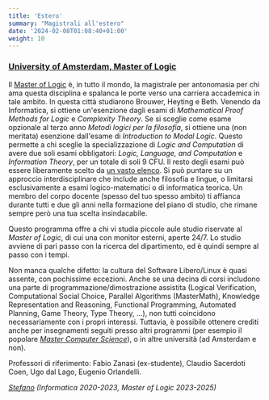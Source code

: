 ```yaml
---
title: 'Estero'
summary: "Magistrali all'estero"
date: '2024-02-08T01:08:40+01:00'
weight: 10
---
```


### [University of Amsterdam, Master of Logic](https://msclogic.illc.uva.nl/)

Il [Master of Logic](https://msclogic.illc.uva.nl/) è, in tutto il mondo, la
magistrale per antonomasia per chi ama questa disciplina e spalanca le porte
verso una carriera accademica in tale ambito. In questa città studiarono
Brouwer, Heyting e Beth. Venendo da Informatica, si ottiene un'esenzione dagli
esami di _Mathematical Proof Methods for Logic_ e _Complexity Theory_. Se si
sceglie come esame opzionale al terzo anno _Metodi logici per la filosofia_, si
ottiene una (non meritata) esenzione dall'esame di _Introduction to Modal
Logic_. Questo permette a chi sceglie la specializzazione di _Logic and
Computation_ di avere due soli esami obbligatori: _Logic, Language, and
Computation_ e _Information Theory_, per un totale di soli 9 CFU. Il resto degli
esami può essere liberamente scelto da [un vasto elenco](https://studiegids.uva.nl/xmlpages/page/2023-2024-en/search-programme/programme/7711/255187).
Si può puntare su un approccio interdisciplinare che include anche filosofia
e lingue, o limitarsi esclusivamente a esami logico-matematici o di informatica
teorica. Un membro del corpo docente (spesso del tuo spesso ambito) ti affianca
durante tutti e due gli anni nella formazione del piano di studio, che rimane
sempre però una tua scelta insindacabile.

Questo programma offre a chi vi studia piccole aule studio riservate al _Master
of Logic_, di cui una con monitor esterni, aperte 24/7. Lo studio avviene di
pari passo con la ricerca del dipartimento, ed è quindi sempre al passo con i
tempi.

Non manca qualche difetto: la cultura del Software Libero/Linux è quasi assente,
con pochissime eccezioni. Anche se una decina di corsi includono una parte di
programmazione/dimostrazione assistita (Logical Verification, Computational
Social Choice, Parallel Algorithms (MasterMath), Knowledge Representation and
Reasoning, Functional Programming, Automated Planning, Game Theory, Type
Theory, ...), non tutti coincidono necessariamente con i propri interessi.
Tuttavia, è possibile ottenere crediti anche per insegnamenti seguiti presso
altri programmi (per esempio il popolare [_Master Computer Science_](https://www.uva.nl/shared-content/programmas/en/masters/computer-science/computer-science.html)),
o in altre università (ad Amsterdam e non).

Professori di riferimento: Fabio Zanasi (ex-studente), Claudio Sacerdoti Coen,
Ugo dal Lago, Eugenio Orlandelli.

_[Stefano](https://foxy.codeberg.page) (Informatica 2020-2023, Master of Logic
2023-2025)_

# 
